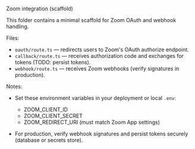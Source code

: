 Zoom integration (scaffold)

This folder contains a minimal scaffold for Zoom OAuth and webhook handling.

Files:
- `oauth/route.ts` — redirects users to Zoom's OAuth authorize endpoint.
- `callback/route.ts` — receives authorization code and exchanges for tokens (TODO: persist tokens).
- `webhook/route.ts` — receives Zoom webhooks (verify signatures in production).

Notes:
- Set these environment variables in your deployment or local `.env`:
  - ZOOM_CLIENT_ID
  - ZOOM_CLIENT_SECRET
  - ZOOM_REDIRECT_URI (must match Zoom App settings)

- For production, verify webhook signatures and persist tokens securely (database or secrets store).

